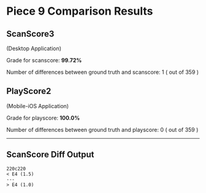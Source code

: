 # Piece 9 Comparison Results
## ScanScore3
(Desktop Application)

Grade for scanscore: **99.72%**

Number of differences between ground truth and scanscore:        1
( out of 359
)

## PlayScore2

(Mobile-iOS Application)

Grade for playscore: **100.0%**

Number of differences between ground truth and playscore:        0
( out of 359
)

----------------------------------------
## ScanScore Diff Output

```
220c220
< E4 (1.5) 
---
> E4 (1.0) 
```

